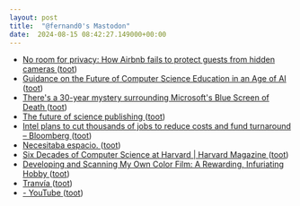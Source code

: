 ```yaml
---
layout: post
title:  "@fernand0's Mastodon"
date:  2024-08-15 08:42:27.149000+00:00
---
```

*  [No room for privacy: How Airbnb fails to protect guests from hidden cameras ](https://edition.cnn.com/2024/07/09/business/airbnb-hidden-camera-invs/index.htm) ([toot](https://mastodon.social/@fernand0/112965146846607038))
*  [Guidance on the Future of Computer Science Education in an Age of AI ](https://www.teachai.org/media/guidance-on-the-future-of-computer-science-education-in-an-age-of-a) ([toot](https://mastodon.social/@fernand0/112964871759007097))
*  [There&#39;s a 30-year mystery surrounding Microsoft&#39;s Blue Screen of Death  ](https://www.sfgate.com/tech/article/blue-screen-of-death-computer-outage-hits-calif-19583943.php) ([toot](https://mastodon.social/@fernand0/112964096236297757))
*  [The future of science publishing ](https://cen.acs.org/policy/publishing/future-science-publishing/102/i2) ([toot](https://mastodon.social/@fernand0/112963445828653772))
*  [Intel plans to cut thousands of jobs to reduce costs and fund turnaround – Bloomberg ](https://www.independent.ie/irish-news/intel-plans-to-cut-thousands-of-jobs-to-reduce-costs-and-fund-turnaround-bloomberg/a555409867.htm) ([toot](https://mastodon.social/@fernand0/112961504746294926))
*  [Necesitaba espacio. ](https://avecesunafoto.wordpress.com/2024/08/14/necesitaba-espacio-2) ([toot](https://mastodon.social/@fernand0/112961398264592224))
*  [Six Decades of Computer Science at Harvard \| Harvard Magazine ](https://www.harvardmagazine.com/2024/07/harry-lewis-computers-humanit) ([toot](https://mastodon.social/@fernand0/112961269897582094))
*  [Developing and Scanning My Own Color Film: A Rewarding, Infuriating Hobby ](https://www.404media.co/developing-and-scanning-my-own-color-film-a-rewarding-infuriating-hobby) ([toot](https://mastodon.social/@fernand0/112960986852359676))
*  [Tranvía ](https://www.flickr.com/photos/fernand0/53916032233) ([toot](https://mastodon.social/@fernand0/112960833269359945))
*  [- YouTube ](https://youtu.be/0EBTn_3DBY) ([toot](https://mastodon.social/@fernand0/112960827068673082))
